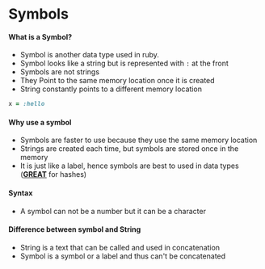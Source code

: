 # Symbols

#### What is a Symbol?

* Symbol is another data type used in ruby.
* Symbol looks like a string but is represented with `:` at the front
* Symbols are not strings
* They Point to the same memory location once it is created
* String constantly points to a different memory location

```ruby
x = :hello
```



#### Why use a symbol

* Symbols are faster to use because they use the same memory location
* Strings are created each time, but symbols are stored once in the memory
* It is just like a label, hence symbols are best to used in data types (**<u>GREAT</u>** for hashes)

#### Syntax

* A symbol can not be a number but it can be a character

#### Difference between symbol and String

* String is a text that can be called and used in concatenation
* Symbol is a symbol or a label and thus can't be concatenated